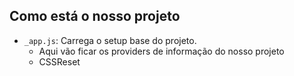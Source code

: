 ## Como está o nosso projeto
- `_app.js`: Carrega o setup base do projeto.
    - Aqui vão ficar os providers de informação do nosso projeto
    - CSSReset